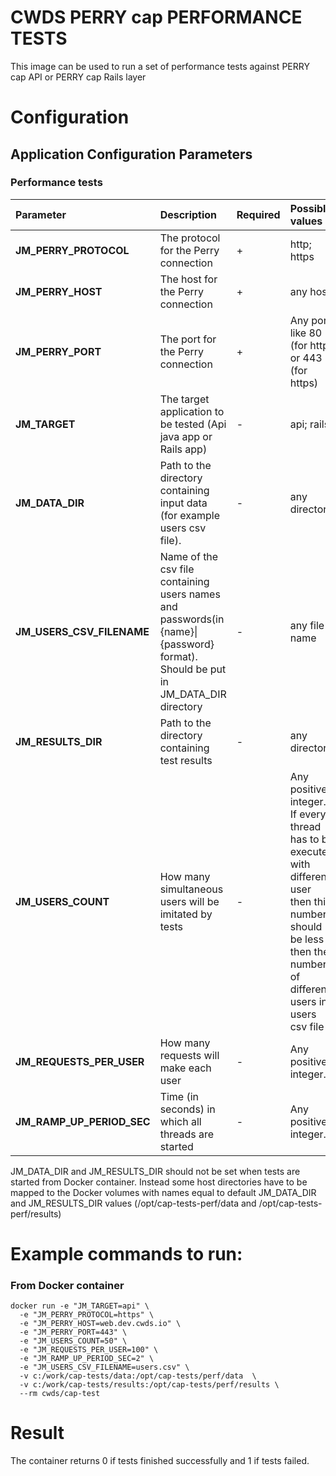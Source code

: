 # CWDS PERRY cap PERFORMANCE TESTS

This image can be used to run a set of performance tests against PERRY cap API or PERRY cap Rails layer 

# Configuration
## Application Configuration Parameters

### Performance tests
| Parameter | Description  | Required  | Possible values | Default value | Example |
| :------------ | :------------ | :------------ | :------------ | :------------ | :------------ |
| **JM_PERRY_PROTOCOL** | The protocol for the Perry connection | + | http; https |  | https |
| **JM_PERRY_HOST** | The host for the Perry connection | + | any host |  | web.dev.cwds.io |
| **JM_PERRY_PORT** | The port for the Perry connection | + | Any port like 80 (for http) or 443 (for https) |  | 443 |
| **JM_TARGET**  | The target application to be tested (Api java app or Rails app) | - | api; rails | api | rails |
| **JM_DATA_DIR** | Path to the directory containing input data (for example users csv file). | - | any directory | /opt/cap-tests/perf/data | c:/work/test_data |
| **JM_USERS_CSV_FILENAME** | Name of the csv file containing users names and passwords(in {name}\|{password} format). Should be put in JM_DATA_DIR directory| - | any file name | users.csv | test_users.csv |
| **JM_RESULTS_DIR** | Path to the directory containing test results| - | any directory | /opt/cap-tests/perf/results | c:/work/test_results |
| **JM_USERS_COUNT** | How many simultaneous users will be imitated by tests | - | Any positive integer. If every thread has to be executed with different user then this number should be less then the number of different users in users csv file| 1 | 100 |
| **JM_REQUESTS_PER_USER** | How many requests will make each user | - | Any positive integer. | 1 | 100 |
| **JM_RAMP_UP_PERIOD_SEC** | Time (in seconds) in which all threads are started| - | Any positive integer. | 1 | 2 |

JM_DATA_DIR and JM_RESULTS_DIR should not be set when tests are started from Docker container. 
Instead some host directories have to be mapped to the  Docker volumes with names equal to 
default JM_DATA_DIR and JM_RESULTS_DIR values (/opt/cap-tests-perf/data and /opt/cap-tests-perf/results)


# Example commands to run:
### From Docker container
```
docker run -e "JM_TARGET=api" \
  -e "JM_PERRY_PROTOCOL=https" \
  -e "JM_PERRY_HOST=web.dev.cwds.io" \
  -e "JM_PERRY_PORT=443" \
  -e "JM_USERS_COUNT=50" \
  -e "JM_REQUESTS_PER_USER=100" \
  -e "JM_RAMP_UP_PERIOD_SEC=2" \
  -e "JM_USERS_CSV_FILENAME=users.csv" \
  -v c:/work/cap-tests/data:/opt/cap-tests/perf/data  \
  -v c:/work/cap-tests/results:/opt/cap-tests/perf/results \
  --rm cwds/cap-test
```

# Result
The container returns 0 if tests finished successfully and 1 if tests failed.
